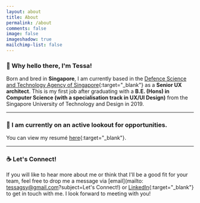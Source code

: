 ```yaml
---
layout: about
title: About
permalink: /about
comments: false
image: false
imageshadow: true
mailchimp-list: false
---
```

<!-- <p>&nbsp;</p> -->

### 👋 Why hello there, I'm Tessa!
Born and bred in **Singapore**, I am currently based in the [Defence Science and Technology Agency of Singapore](https://www.dsta.gov.sg/home){:target="_blank"} as a **Senior UX architect**. This is my first job after graduating with a **B.E. (Hons) in Computer Science (with a specialisation track in UX/UI Design)** from the Singapore University of Technology and Design in 2019. 
  
<hr>

### 👀 I am currently on an active lookout for opportunities.
You can view my resumé [here](https://www.dropbox.com/s/lrewuc896kqspsi/cv_tessagoh.pdf?dl=0){:target="_blank"}.

<hr>

### ☕️ Let's Connect!
If you will like to hear more about me or think that I'll be a good fit for your team, feel free to drop me a message via [email](mailto: tessagsy@gmail.com?subject=Let's Connect!) or [LinkedIn](https://www.linkedin.com/in/tessagoh/){:target="_blank"} to get in touch with me. I look forward to meeting with you!